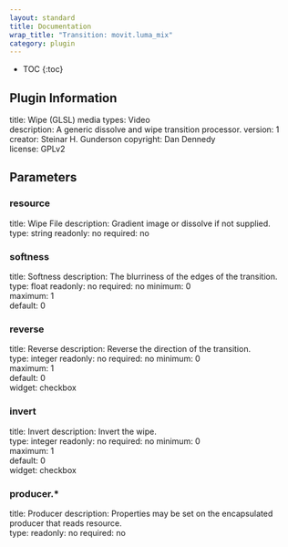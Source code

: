 ```yaml
---
layout: standard
title: Documentation
wrap_title: "Transition: movit.luma_mix"
category: plugin
---
```

* TOC
{:toc}

## Plugin Information

title: Wipe (GLSL)
media types:
Video  
description: A generic dissolve and wipe transition processor.
version: 1
creator: Steinar H. Gunderson
copyright: Dan Dennedy  
license: GPLv2  

## Parameters

### resource

title: Wipe File  description:
Gradient image or dissolve if not supplied.  
type: string
readonly: no
required: no

### softness

title: Softness  description:
The blurriness of the edges of the transition.  
type: float
readonly: no
required: no
minimum: 0  
maximum: 1  
default: 0  

### reverse

title: Reverse  description:
Reverse the direction of the transition.  
type: integer
readonly: no
required: no
minimum: 0  
maximum: 1  
default: 0  
widget: checkbox  

### invert

title: Invert  description:
Invert the wipe.  
type: integer
readonly: no
required: no
minimum: 0  
maximum: 1  
default: 0  
widget: checkbox  

### producer.*

title: Producer  description:
Properties may be set on the encapsulated producer that reads resource.  
type: 
readonly: no
required: no

